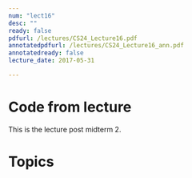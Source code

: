 ```yaml
---
num: "lect16"
desc: ""
ready: false
pdfurl: /lectures/CS24_Lecture16.pdf
annotatedpdfurl: /lectures/CS24_Lecture16_ann.pdf 
annotatedready: false
lecture_date: 2017-05-31 

---
```

# Code from lecture


This is the lecture post midterm 2.

# Topics


